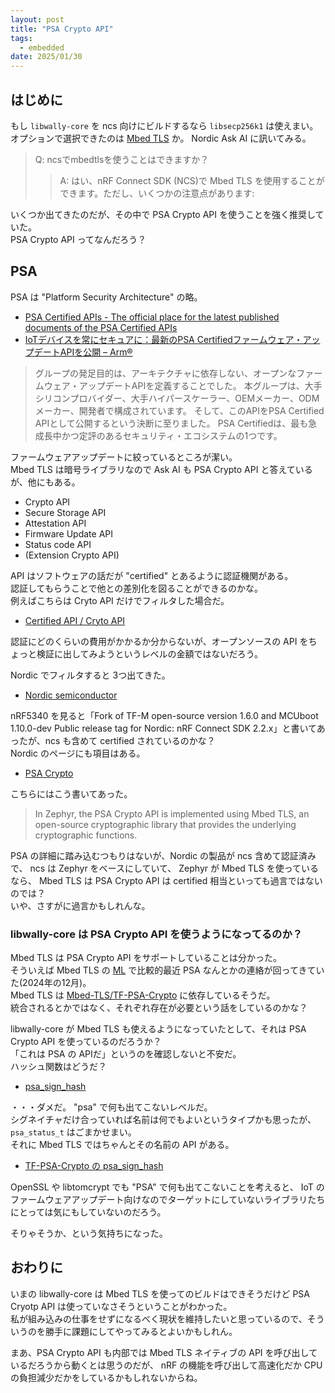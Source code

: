 ```yaml
---
layout: post
title: "PSA Crypto API"
tags:
  - embedded
date: 2025/01/30
---
```


## はじめに

もし `libwally-core` を ncs 向けにビルドするなら `libsecp256k1` は使えまい。  
オプションで選択できたのは [Mbed TLS](https://www.trustedfirmware.org/projects/mbed-tls/) か。
Nordic Ask AI に訊いてみる。

> Q: ncsでmbedtlsを使うことはできますか？
>> A: はい、nRF Connect SDK (NCS)で Mbed TLS を使用することができます。ただし、いくつかの注意点があります:

いくつか出てきたのだが、その中で PSA Crypto API を使うことを強く推奨していた。  
PSA Crypto API ってなんだろう？

## PSA

PSA は "Platform Security Architecture" の略。  

* [PSA Certified APIs - The official place for the latest published documents of the PSA Certified APIs](https://arm-software.github.io/psa-api/)
* [IoTデバイスを常にセキュアに：最新のPSA Certifiedファームウェア・アップデートAPIを公開 – Arm®](https://www.arm.com/ja/company/news/2022/11/psa-secure-iot-devices)

> グループの発足目的は、アーキテクチャに依存しない、オープンなファームウェア・アップデートAPIを定義することでした。
> 本グループは、大手シリコンプロバイダー、大手ハイパースケーラー、OEMメーカー、ODMメーカー、開発者で構成されています。
> そして、このAPIをPSA Certified APIとして公開するという決断に至りました。
> PSA Certifiedは、最も急成長中かつ定評のあるセキュリティ・エコシステムの1つです。

ファームウェアアップデートに絞っているところが潔い。  
Mbed TLS は暗号ライブラリなので Ask AI も PSA Crypto API と答えているが、他にもある。

* Crypto API
* Secure Storage API
* Attestation API
* Firmware Update API
* Status code API
* (Extension Crypto API)

API はソフトウェアの話だが "certified" とあるように認証機関がある。  
認証してもらうことで他との差別化を図ることができるのかな。  
例えばこちらは Cryto API だけでフィルタした場合だ。

* [Certified API / Cryto API](https://products.psacertified.org/?standard=api&level=crypto-api&partner=&ean-13=&sort=default)

認証にどのくらいの費用がかかるか分からないが、オープンソースの API をちょっと検証に出してみようというレベルの金額ではないだろう。

Nordic でフィルタすると 3つ出てきた。

* [Nordic semiconductor](https://products.psacertified.org/?standard=&level=&partner=nordic-semiconductor&ean-13=&sort=default)

nRF5340 を見ると「Fork of TF-M open-source version 1.6.0 and MCUboot 1.10.0-dev Public release tag for Nordic: nRF Connect SDK 2.2.x」と書いてあったが、ncs も含めて certified されているのかな？  
Nordic のページにも項目はある。

* [PSA Crypto](https://docs.nordicsemi.com/bundle/ncs-2.9.0/page/zephyr/services/crypto/psa_crypto.html)

こちらにはこう書いてあった。

> In Zephyr, the PSA Crypto API is implemented using Mbed TLS, an open-source cryptographic library that provides the underlying cryptographic functions.

PSA の詳細に踏み込むつもりはないが、Nordic の製品が ncs 含めて認証済みで、
ncs は Zephyr をベースにしていて、
Zephyr が Mbed TLS を使っているなら、
Mbed TLS は PSA Crypto API は certified 相当といっても過言ではないのでは？  
いや、さすがに過言かもしれんな。

### libwally-core は PSA Crypto API を使うようになってるのか？

Mbed TLS は PSA Crypto API をサポートしていることは分かった。  
そういえば Mbed TLS の [ML](https://lists.trustedfirmware.org/archives/list/psa-crypto@lists.trustedfirmware.org/latest) で比較的最近 PSA なんとかの連絡が回ってきていた(2024年の12月)。   
Mbed TLS は [Mbed-TLS/TF-PSA-Crypto](https://github.com/Mbed-TLS/TF-PSA-Crypto) に依存しているそうだ。  
統合されるとかではなく、それぞれ存在が必要という話をしているのかな？

libwally-core が Mbed TLS も使えるようになっていたとして、それは PSA Crypto API を使っているのだろうか？  
「これは PSA の APIだ」というのを確認しないと不安だ。  
ハッシュ関数はどうだ？

* [psa_sign_hash](https://arm-software.github.io/psa-api/crypto/1.0/api/ops/sign.html#c.psa_sign_hash)

・・・ダメだ。
"psa" で何も出てこないレベルだ。  
シグネイチャだけ合っていれば名前は何でもよいというタイプかも思ったが、`psa_status_t` はごまかせまい。  
それに Mbed TLS ではちゃんとその名前の API がある。

* [TF-PSA-Crypto の psa_sign_hash](https://github.com/Mbed-TLS/TF-PSA-Crypto/blob/df85eda50d5cd7dbbd06843eaf4ca2c5ee27a874/core/psa_crypto.c#L3479-L3485)

OpenSSL や libtomcrypt でも "PSA" で何も出てこないことを考えると、
IoT のファームウェアアップデート向けなのでターゲットにしていないライブラリたちにとっては気にもしていないのだろう。

そりゃそうか、という気持ちになった。

## おわりに

いまの libwally-core は Mbed TLS を使ってのビルドはできそうだけど PSA Cryotp API は使っていなさそうということがわかった。  
私が組み込みの仕事をせずになるべく現状を維持したいと思っているので、そういうのを勝手に課題にしてやってみるとよいかもしれん。

まあ、PSA Crypto API も内部では Mbed TLS ネイティブの API を呼び出しているだろうから動くとは思うのだが、
nRF の機能を呼び出して高速化だか CPU の負担減少だかをしているかもしれないからね。
